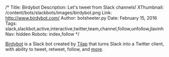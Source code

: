 /*
Title: Birdybot
Description: Let's tweet from Slack channels!
XThumbnail: /content/bots/slackbots/images/birdybot.png
Link: http://www.birdybot.com/
Author: botsheeter.py
Date: February 15, 2016
Tags: slack,slackbot,active,interactive,twitter,team,channel,follow,unfollow,jlavinh
Nav: hidden
Robots: index,follow
*/

[Birdybot](http://www.birdybot.com/) is a Slack bot created by [Tilap](https://twitter.com/jlavinh) that turns Slack into a Twitter client, with ability to tweet, retweet, follow, and [more](http://www.birdybot.com/#features).
